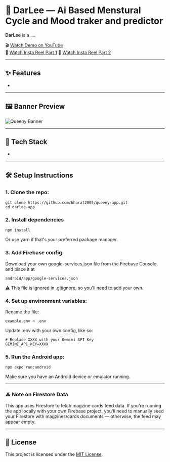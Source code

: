 # 🌸 DarLee — Ai Based Menstural Cycle and Mood traker and predictor

**DarLee** is a ....

🎬 [Watch Demo on YouTube](https://youtu.be/IhErMg8jaLU?feature=shared)  
📱 [Watch Insta Reel Part 1](https://www.instagram.com/reel/DLSoEDrSxya/?utm_source=ig_web_copy_link&igsh=MzRlODBiNWFlZA==)
📱 [Watch Insta Reel Part 2](https://www.instagram.com/reel/DLSr0DyyDIk/?utm_source=ig_web_copy_link&igsh=MzRlODBiNWFlZA==)

---

## ✨ Features

- 

---

## 🖼️ Banner Preview

![Queeny Banner](./media/Queeny%20Banner.png)

---

## 🧠 Tech Stack

- 
---

## 🛠️ Setup Instructions

### 1. Clone the repo:
```
git clone https://github.com/bharat2005/queeny-app.git
cd darlee-app
```

### 2. Install dependencies
```
npm install
```
   Or use yarn if that's your preferred package manager.

### 3. Add Firebase config:
   Download your own google-services.json file from the Firebase Console and place it at
```
android/app/google-services.json
```
   ⚠️ This file is ignored in .gitignore, so you'll need to add your own.

### 4. Set up environment variables:
   Rename the file:
```
example.env ➜ .env
```
   Update .env with your own config, like so:
 ```
# Replace XXXX with your Gemini API Key
GEMINI_API_KEY=XXXX
```

### 5. Run the Android app:
```
npx expo run:android
```
   Make sure you have an Android device or emulator running.

---

### ⚠️ Note on Firestore Data

This app uses Firestore to fetch magzine cards feed data.
If you're running the app locally with your own Firebase project, you'll need to manually seed your Firestore with magzines/cards documents — otherwise, the feed may appear empty.

---

## 📄 License  
This project is licensed under the [MIT License](./LICENSE).


